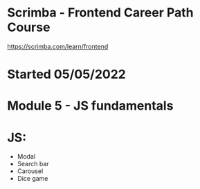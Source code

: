 # Scrimba - Frontend Career Path Course
https://scrimba.com/learn/frontend

# Started 05/05/2022

# Module 5 - JS fundamentals

# JS:<br>
- Modal<br>
- Search bar<br>
- Carousel<br>
- Dice game <br>
